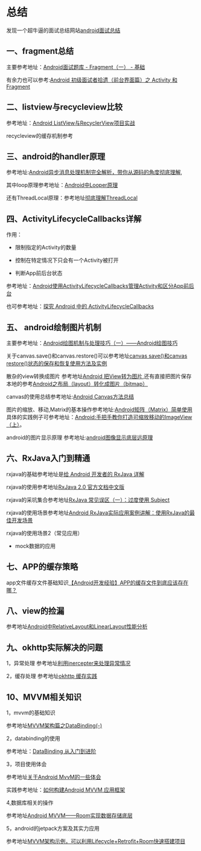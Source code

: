 # 总结
发现一个超牛逼的面试总结网站[android面试总结](https://www.kancloud.cn/s1657292627/android_ios/622859)
## 一、fragment总结
主要参考地址：[Android面试题库 - Fragment（一） - 基础 ](http://fullscreendeveloper.cn/articles/2018/09/02/1535901570200.html)

有余力也可以参考:[Android 初级面试者拾遗（前台界面篇）之 Activity 和 Fragment](https://segmentfault.com/a/1190000016902580?utm_medium=referral&utm_source=tuicool)
## 二、listview与recycleview比较
参考地址：[Android ListView与RecyclerView项目实战](https://segmentfault.com/a/1190000014087755)

recycleview的缓存机制参考[]()
## 三、android的handler原理
参考地址:[Android异步消息处理机制完全解析，带你从源码的角度彻底理解](https://blog.csdn.net/guolin_blog/article/details/9991569),

其中loop原理参考地址：[Android中Looper原理](https://blog.csdn.net/u014803950/article/details/80832581)

还有ThreadLocal原理：参考地址[彻底理解ThreadLocal](https://www.cnblogs.com/ldq2016/p/9041856.html)

## 四、ActivityLifecycleCallbacks详解

作用：
- 限制指定的Activity的数量

- 控制在特定情况下只会有一个Activity被打开

- 判断App前后台状态

参考地址：[Android使用ActivityLifecycleCallbacks管理Activity和区分App前后台](https://www.cnblogs.com/renhui/p/11074604.html)

也可参考地址：[探究 Android 中的 ActivityLifecycleCallbacks](https://www.jianshu.com/p/77f754446009)
## 五、 android绘制图片机制
主要参考地址：[Android绘图机制与处理技巧（一）——Android绘图技巧](https://blog.csdn.net/tw19911005/article/details/51461239)

关于canvas.save()和canvas.restore()可以参考地址[canvas save()和canvas restore()状态的保存和恢复使用方法及实例](https://www.cnblogs.com/mmzuo-798/p/9969188.html)

散杂的view转换成图片 参考地址[Android 把View转为图片](https://www.jianshu.com/p/3d03c66cf169?tdsourcetag=s_pctim_aiomsg),还有直接把图片保存本地的参考[Android之布局（layout）转化成图片（bitmap）](https://blog.csdn.net/qq_36347817/article/details/85985603)

canvas的使用总结参考地址:[Android Canvas方法总结](https://www.cnblogs.com/javasxl/p/9397770.html)

图片的缩放、移动,Matrix的基本操作参考地址:[Android矩阵（Matrix）简单使用](https://blog.csdn.net/MonaLisaTearr/article/details/80177726)具体的实践例子可参考地址：[Android:手把手教你打造可缩放移动的ImageView（上）](https://www.cnblogs.com/linjzong/p/4211661.html)。

android的图片显示原理 参考地址:[android图像显示底层远原理](https://sufushi.github.io/2018/03/08/android%E5%9B%BE%E5%83%8F%E6%98%BE%E7%A4%BA%E5%BA%95%E5%B1%82%E8%BF%9C%E5%8E%9F%E7%90%86/)
## 六、RxJava入门到精通
rxjava的基础参考地址是[给 Android 开发者的 RxJava 详解](http://gank.io/post/560e15be2dca930e00da1083)

rxjava的使用参考地址[RxJava 2.0 官方文档中文版](https://www.jianshu.com/p/733c19794fdf)

rxjava的采坑集合参考地址[RxJava 常见误区（一）：过度使用 Subject](https://blog.csdn.net/love_yan_1314/article/details/60145183)

rxjava的使用场景参考地址[Android RxJava实际应用案例讲解：使用RxJava的最佳开发场景](https://blog.csdn.net/carson_ho/article/details/79168723)

rxjava的使用场景2（常见应用）
  - mock数据的应用
## 七、APP的缓存策略

app文件缓存文件基础知识[【Android开发经验】APP的缓存文件到底应该存在哪？](https://blog.csdn.net/shakespeare001/article/details/50546809)

## 八、view的捡漏
参考地址[Android中RelativeLayout和LinearLayout性能分析](https://www.jianshu.com/p/8a7d059da746)

## 九、okhttp实际解决的问题
1，异常处理
参考地址[利用inercepter来处理异常情况](https://segmentfault.com/a/1190000020694029?utm_source=tag-newest)

2，缓存处理
参考地址[okhttp 缓存实践](https://www.jianshu.com/p/4550f14338db)

## 10、MVVM相关知识
1，mvvm的基础知识

参考地址[MVVM架构篇之DataBinding(-)](https://juejin.im/post/5beef45be51d450cb4185319)

2，databinding的使用

参考地址：[DataBinding 从入门到进阶](https://juejin.im/post/5b02cf8c6fb9a07aa632146d)

3，项目使用体会

参考地址[关于Android MvvM的一些体会](https://blog.csdn.net/zly921112/article/details/82849549)

实践参考地址：[如何构建Android MVVM 应用框架](https://tech.meituan.com/2016/11/11/android-mvvm.html)

4,数据库相关的操作

参考地址[Android MVVM——Room实现数据存储底层](https://www.jianshu.com/p/b5a0084798dc)

5，android的jetpack方案及其实力应用

参考地址[MVVM架构示例，可以利用Lifecycle+Retrofit+Room快速搭建项目](https://www.ctolib.com/CankingApp-mvvmArch.html)
